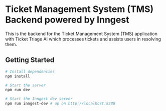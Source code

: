 # Ticket Management System (TMS) Backend powered by Inngest

This is the backend for the Ticket Management System (TMS) application with Ticket Triage AI which processes tickets and assists users in resolving them.

## Getting Started

```bash
# Install dependencies
npm install

# Start the server
npm run dev

# Start the Inngest dev server
npm run inngest-dev # up on http://localhost:8288
```
